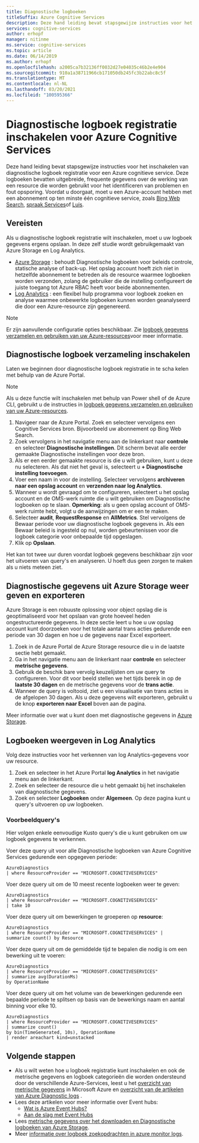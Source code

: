```yaml
---
title: Diagnostische logboeken
titleSuffix: Azure Cognitive Services
description: Deze hand leiding bevat stapsgewijze instructies voor het inschakelen van diagnostische logboek registratie voor een Azure cognitieve service. Deze logboeken bevatten uitgebreide, frequente gegevens over de werking van een resource die worden gebruikt voor het identificeren van problemen en fout opsporing.
services: cognitive-services
author: erhopf
manager: nitinme
ms.service: cognitive-services
ms.topic: article
ms.date: 06/14/2019
ms.author: erhopf
ms.openlocfilehash: a2005ca7b32136ff0032d27e04035c46b2e4e904
ms.sourcegitcommit: 910a1a38711966cb171050db245fc3b22abc8c5f
ms.translationtype: MT
ms.contentlocale: nl-NL
ms.lasthandoff: 03/20/2021
ms.locfileid: "100595366"
---
```

# <a name="enable-diagnostic-logging-for-azure-cognitive-services"></a>Diagnostische logboek registratie inschakelen voor Azure Cognitive Services

Deze hand leiding bevat stapsgewijze instructies voor het inschakelen van diagnostische logboek registratie voor een Azure cognitieve service. Deze logboeken bevatten uitgebreide, frequente gegevens over de werking van een resource die worden gebruikt voor het identificeren van problemen en fout opsporing. Voordat u doorgaat, moet u een Azure-account hebben met een abonnement op ten minste één cognitieve service, zoals [Bing Web Search](./bing-web-search/overview.md), [spraak Services](./speech-service/overview.md)of [Luis](./luis/what-is-luis.md).

## <a name="prerequisites"></a>Vereisten

Als u diagnostische logboek registratie wilt inschakelen, moet u uw logboek gegevens ergens opslaan. In deze zelf studie wordt gebruikgemaakt van Azure Storage en Log Analytics.

* [Azure Storage](../azure-monitor/essentials/resource-logs.md#send-to-azure-storage) : behoudt Diagnostische logboeken voor beleids controle, statische analyse of back-up. Het opslag account hoeft zich niet in hetzelfde abonnement te betreden als de resource waarmee logboeken worden verzonden, zolang de gebruiker die de instelling configureert de juiste toegang tot Azure RBAC heeft voor beide abonnementen.
* [Log Analytics](../azure-monitor/essentials/resource-logs.md#send-to-log-analytics-workspace) : een flexibel hulp programma voor logboek zoeken en analyse waarmee onbewerkte logboeken kunnen worden geanalyseerd die door een Azure-resource zijn gegenereerd.

> [!NOTE]
> Er zijn aanvullende configuratie opties beschikbaar. Zie [logboek gegevens verzamelen en gebruiken van uw Azure-resources](../azure-monitor/essentials/platform-logs-overview.md)voor meer informatie.

## <a name="enable-diagnostic-log-collection"></a>Diagnostische logboek verzameling inschakelen  

Laten we beginnen door diagnostische logboek registratie in te scha kelen met behulp van de Azure Portal.

> [!NOTE]
> Als u deze functie wilt inschakelen met behulp van Power shell of de Azure CLI, gebruikt u de instructies in [logboek gegevens verzamelen en gebruiken van uw Azure-resources](../azure-monitor/essentials/platform-logs-overview.md).

1. Navigeer naar de Azure Portal. Zoek en selecteer vervolgens een Cognitive Services bron. Bijvoorbeeld uw abonnement op Bing Web Search.   
2. Zoek vervolgens in het navigatie menu aan de linkerkant naar **controle** en selecteer **Diagnostische instellingen**. Dit scherm bevat alle eerder gemaakte Diagnostische instellingen voor deze bron.
3. Als er een eerder gemaakte resource is die u wilt gebruiken, kunt u deze nu selecteren. Als dat niet het geval is, selecteert u **+ Diagnostische instelling toevoegen**.
4. Voer een naam in voor de instelling. Selecteer vervolgens **archiveren naar een opslag account** en **verzenden naar log Analytics**.
5. Wanneer u wordt gevraagd om te configureren, selecteert u het opslag account en de OMS-werk ruimte die u wilt gebruiken om Diagnostische logboeken op te slaan. **Opmerking**: als u geen opslag account of OMS-werk ruimte hebt, volgt u de aanwijzingen om er een te maken.
6. Selecteer **audit**, **RequestResponse** en **AllMetrics**. Stel vervolgens de Bewaar periode voor uw diagnostische logboek gegevens in. Als een Bewaar beleid is ingesteld op nul, worden gebeurtenissen voor die logboek categorie voor onbepaalde tijd opgeslagen.
7. Klik op **Opslaan**.

Het kan tot twee uur duren voordat logboek gegevens beschikbaar zijn voor het uitvoeren van query's en analyseren. U hoeft dus geen zorgen te maken als u niets meteen ziet.

## <a name="view-and-export-diagnostic-data-from-azure-storage"></a>Diagnostische gegevens uit Azure Storage weer geven en exporteren

Azure Storage is een robuuste oplossing voor object opslag die is geoptimaliseerd voor het opslaan van grote hoeveel heden ongestructureerde gegevens. In deze sectie leert u hoe u uw opslag account kunt doorzoeken voor het totale aantal trans acties gedurende een periode van 30 dagen en hoe u de gegevens naar Excel exporteert.

1. Zoek in de Azure Portal de Azure Storage resource die u in de laatste sectie hebt gemaakt.
2. Ga in het navigatie menu aan de linkerkant naar **controle** en selecteer **metrische gegevens**.
3. Gebruik de beschik bare vervolg keuzelijsten om uw query te configureren. Voor dit voor beeld stellen we het tijds bereik in op de **laatste 30 dagen** en de metrische gegevens voor de **trans actie**.
4. Wanneer de query is voltooid, ziet u een visualisatie van trans acties in de afgelopen 30 dagen. Als u deze gegevens wilt exporteren, gebruikt u de knop **exporteren naar Excel** boven aan de pagina.

Meer informatie over wat u kunt doen met diagnostische gegevens in [Azure Storage](../storage/blobs/storage-blobs-introduction.md).

## <a name="view-logs-in-log-analytics"></a>Logboeken weergeven in Log Analytics

Volg deze instructies voor het verkennen van log Analytics-gegevens voor uw resource.

1. Zoek en selecteer in het Azure Portal **log Analytics** in het navigatie menu aan de linkerkant.
2. Zoek en selecteer de resource die u hebt gemaakt bij het inschakelen van diagnostische gegevens.
3. Zoek en selecteer **Logboeken** onder **Algemeen**. Op deze pagina kunt u query's uitvoeren op uw logboeken.

### <a name="sample-queries"></a>Voorbeeldquery's

Hier volgen enkele eenvoudige Kusto query's die u kunt gebruiken om uw logboek gegevens te verkennen.

Voer deze query uit voor alle Diagnostische logboeken van Azure Cognitive Services gedurende een opgegeven periode:

```kusto
AzureDiagnostics
| where ResourceProvider == "MICROSOFT.COGNITIVESERVICES"
```

Voer deze query uit om de 10 meest recente logboeken weer te geven:

```kusto
AzureDiagnostics
| where ResourceProvider == "MICROSOFT.COGNITIVESERVICES"
| take 10
```

Voer deze query uit om bewerkingen te groeperen op **resource**:

```kusto
AzureDiagnostics
| where ResourceProvider == "MICROSOFT.COGNITIVESERVICES" |
summarize count() by Resource
```
Voer deze query uit om de gemiddelde tijd te bepalen die nodig is om een bewerking uit te voeren:

```kusto
AzureDiagnostics
| where ResourceProvider == "MICROSOFT.COGNITIVESERVICES"
| summarize avg(DurationMs)
by OperationName
```

Voer deze query uit om het volume van de bewerkingen gedurende een bepaalde periode te splitsen op basis van de bewerkings naam en aantal binning voor elke 10.

```kusto
AzureDiagnostics
| where ResourceProvider == "MICROSOFT.COGNITIVESERVICES"
| summarize count()
by bin(TimeGenerated, 10s), OperationName
| render areachart kind=unstacked
```

## <a name="next-steps"></a>Volgende stappen

* Als u wilt weten hoe u logboek registratie kunt inschakelen en ook de metrische gegevens en logboek categorieën die worden ondersteund door de verschillende Azure-Services, leest u het [overzicht van metrische gegevens](../azure-monitor/data-platform.md) in Microsoft Azure en [overzicht van de artikelen van Azure Diagnostic logs](../azure-monitor/essentials/platform-logs-overview.md) .
* Lees deze artikelen voor meer informatie over Event hubs:
  * [Wat is Azure Event Hubs?](../event-hubs/event-hubs-about.md)
  * [Aan de slag met Event Hubs](../event-hubs/event-hubs-dotnet-standard-getstarted-send.md)
* Lees [metrische gegevens over het downloaden en Diagnostische logboeken van Azure Storage](../storage/blobs/storage-quickstart-blobs-dotnet.md#download-blobs).
* Meer [informatie over logboek zoekopdrachten in azure monitor logs](../azure-monitor/logs/log-query-overview.md).